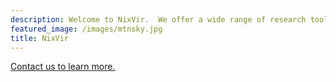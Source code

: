 ```yaml
---
description: Welcome to NixVir.  We offer a wide range of research tools and data analysis services to provide your organization with actionable insights.  Our specialty is outdoor recreation, but we work across a wide range of industries.  Our approach is pragmatic, cost effective, and emphasizes efficiency and parsimony over flash.  We'll work with you from start to finish to help you reach your research goals within your budget.  
featured_image: /images/mtnsky.jpg
title: NixVir 
---
```

<a href="/contact/">Contact us to learn more.</a>
